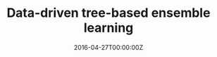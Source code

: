 ---
title: Data-driven tree-based ensemble learning 
summary: Stabilization of an unknown nonlinear dynamical system when only data samples from its dynamics are available via ensemble learning <br /> **Data-driven S. of Nonlinear Systems via Tree-Based Ensemble Learning  (CDC 2019)**
weight: 13

tags:
  - Deep Learning
date: '2016-04-27T00:00:00Z'

# Optional external URL for project (replaces project detail page).
external_link: 'https://ieeexplore.ieee.org/document/9029865'

image:
  caption: Photo by rawpixel on Unsplash
  focal_point: Smart

links:
url_code: ''
url_pdf: 'https://ieeexplore.ieee.org/document/9029865'
url_slides: ''
url_video: ''

# Slides (optional).
#   Associate this project with Markdown slides.
#   Simply enter your slide deck's filename without extension.
#   E.g. `slides = "example-slides"` references `content/slides/example-slides.md`.
#   Otherwise, set `slides = ""`.
slides: ""
---